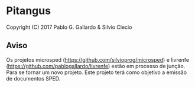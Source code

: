 Pitangus
=========

Copyright (C) 2017 Pablo G. Gallardo & Silvio Clecio

Aviso
-------
Os projetos microsped (https://github.com/silvioprog/microsped) e livrenfe 
(https://github.com/pablogallardo/livrenfe) estão em processo de junção. Para
se tornar um novo projeto. Este projeto terá como objetivo a emissão de documentos
SPED.
